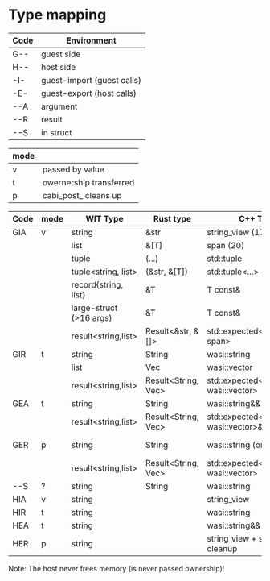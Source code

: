 # Type mapping

| Code | Environment |
| --- | --- |
| G-- | guest side |
| H-- | host side |
| -I- | guest-import (guest calls) |
| -E- | guest-export (host calls) |
| --A | argument |
| --R | result |
| --S | in struct |

| mode | |
| --- | --- |
| v | passed by value |
| t | owernership transferred |
| p | cabi_post_ cleans up |


| Code | mode | WIT Type | Rust type | C++ Type | Lower | Reason |
| --- | --- | --- | --- | --- | --- | --- |
| GIA | v | string | &str | string_view (17) | addr, len | |
| | | list | &[T] | span (20) | addr, len | |
| | | tuple | (...) | std::tuple | 0, 1, ...| |
| | | tuple<string, list> | (&str, &[T]) | std::tuple<...> | a,l,a,l | 
| | | record{string, list} | &T | T const& | a,l,a,l | 
| | | large-struct (>16 args) | &T | T const& | &t |
| | | result<string,list> | Result<&str, &[]> | std::expected<string_view, span> | d,a,l |
| GIR | t | string | String | wasi::string | &(addr, len) | |
| | | list | Vec | wasi::vector | &(a,l) |
| | | result<string,list> | Result<String, Vec> | std::expected<wasi::string, wasi::vector> | &(d,a,l) |
| GEA | t | string | String | wasi::string&& | addr, len |
| | | result<string,list> | Result<String, Vec> | std::expected<wasi::string, wasi::vector>&& | d,a,l |
| GER | p | string | String | wasi::string (or std?) | -> &(a,l) cabi_post_N:P/I#F |
| | | result<string,list> | Result<String, Vec> | std::expected<wasi::string, wasi::vector> | -> &(d,a,l) cabi_post |
| --S | ? | string | String | wasi::string | addr, len |
| HIA | v | string | | string_view | a,l |
| HIR | t | string | | wasi::string | &(a,l) |
| HEA | t | string | | wasi::string&& | a,l | 
| HER | p | string | | string_view + special cleanup | -> &(a,l) |

Note: The host never frees memory (is never passed ownership)!
